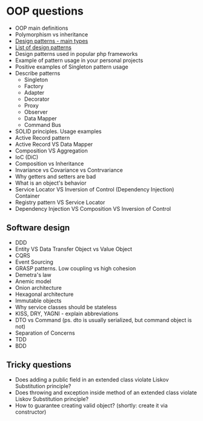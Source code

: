 # OOP questions 
- OOP main definitions
- Polymorphism vs inheritance
- [Design patterns - main types](https://github.com/glaphire/interview_questions_and_answers/blob/main/src/oop/answers/list_of_design_patterns.md#differences-between-design-patterns-types)
- [List of design patterns](https://github.com/glaphire/interview_questions_and_answers/blob/main/src/oop/answers/list_of_design_patterns.md)
- Design patterns used in popular php frameworks
- Example of pattern usage in your personal projects
- Positive examples of Singleton pattern usage
- Describe patterns
    - Singleton
    - Factory
    - Adapter
    - Decorator
    - Proxy
    - Observer
    - Data Mapper
    - Command Bus
- SOLID principles. Usage examples
- Active Record pattern
- Active Record VS Data Mapper
- Composition VS Aggregation
- IoC (DiC)
- Composition vs Inheritance
- Invariance vs Covariance vs Contrvariance
- Why getters and setters are bad
- What is an object's behavior
- Service Locator VS Inversion of Control (Dependency Injection) Container
- Registry pattern VS Service Locator
- Dependency Injection VS Composition VS Inversion of Control

## Software design
- DDD
- Entity VS Data Transfer Object vs Value Object
- CQRS
- Event Sourcing
- GRASP patterns. Low coupling vs high cohesion
- Demetra's law
- Anemic model
- Onion architecture
- Hexagonal architecture
- Immutable objects
- Why service classes should be stateless
- KISS, DRY, YAGNI - explain abbreviations
- DTO vs Command (ps. dto is usually serialized, but command object is not)
- Separation of Concerns
- TDD
- BDD

## Tricky questions
- Does adding a public field in an extended class violate Liskov Substitution principle?
- Does throwing and exception inside method of an extended class violate Liskov Substitution principle?
- How to guarantee creating valid object? (shortly: create it via constructor)